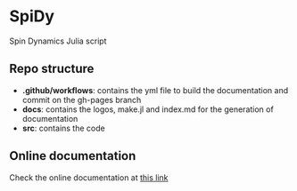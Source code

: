 # SpiDy
Spin Dynamics Julia script

## Repo structure
* **.github/workflows**: contains the yml file to build the documentation and commit on the gh-pages branch
* **docs**: contains the logos, make.jl and index.md for the generation of documentation
* **src**: contains the code

## Online documentation
Check the online documentation at <a href="https://quantum-exeter.github.io/SpiDy.jl/dev/">this link</a>